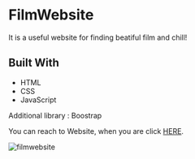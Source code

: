 # FilmWebsite

<!DOCTYPE html>
<html lang="en">
<head>
    <meta charset="UTF-8">
</head>
<body>
    
  <p>It is a useful website for finding beatiful film and chill!</p>
<h2 id="built-with">Built With</h2>
  <ul>
    <li>HTML</li>
    <li>CSS</li>
    <li>JavaScript</li>
  </ul>
  <p> Additional library : Boostrap</p>
  <p>You can reach to Website, when you are click <a href="https://filmmflixx.netlify.app">HERE</a>.</p>

</body>
</html>

![filmwebsite](3filmflix.gif)
